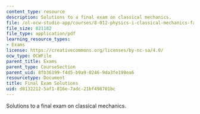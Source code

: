 ```yaml
---
content_type: resource
description: Solutions to a final exam on classical mechanics.
file: /ol-ocw-studio-app/courses/8-012-physics-i-classical-mechanics-fall-2008/d81322125af1816e7adc21bf498701bc_final_sol.pdf
file_size: 821182
file_type: application/pdf
learning_resource_types:
- Exams
license: https://creativecommons.org/licenses/by-nc-sa/4.0/
ocw_type: OCWFile
parent_title: Exams
parent_type: CourseSection
parent_uid: 8fb36199-f4d5-b9a9-0246-9da3fe199ea6
resourcetype: Document
title: Final Exam Solutions
uid: d8132212-5af1-816e-7adc-21bf498701bc
---
```

Solutions to a final exam on classical mechanics.